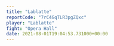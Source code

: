 ```yaml
---
title: "Lablatte"
reportCode: "7rC4GqTLR3pgZQxc"
player: "Lablatte"
fight: "Opera Hall"
date: 2021-08-01T19:04:53.731000+00:00
---
```

